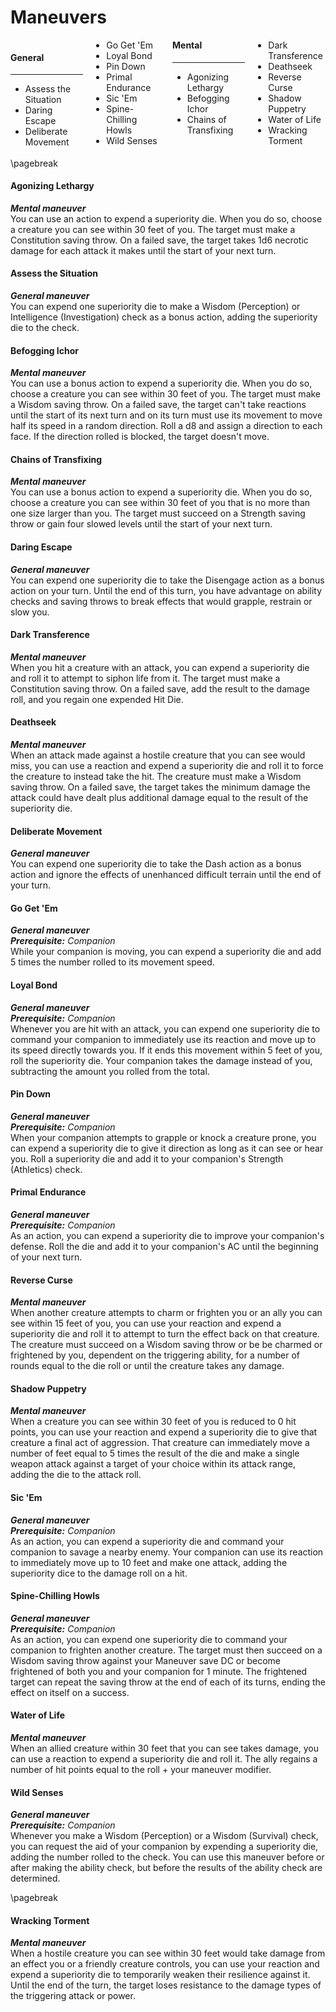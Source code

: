 

# Maneuvers

<div style='column-count:4' class='wide'>

#### General
___
-	Assess the Situation
-	Daring Escape
-	Deliberate Movement
- Go Get 'Em
- Loyal Bond
- Pin Down
- Primal Endurance
- Sic 'Em
- Spine-Chilling Howls
- Wild Senses


#### Mental
___
- Agonizing Lethargy
- Befogging Ichor
- Chains of Transfixing
- Dark Transference
- Deathseek
- Reverse Curse
- Shadow Puppetry
- Water of Life
- Wracking Torment

</div>

\pagebreak


#### Agonizing Lethargy
_**Mental maneuver**_<br>
You can use an action to expend a superiority die. When you do so, choose a creature you can see within 30 feet of you. The target must make a Constitution saving throw. On a failed save, the target takes 1d6 necrotic damage for each attack it makes until the start of your next turn. 

#### Assess the Situation
_**General maneuver**_<br>
You can expend one superiority die to make a Wisdom (Perception) or Intelligence (Investigation) check as a bonus action, adding the superiority die to the check.

#### Befogging Ichor
_**Mental maneuver**_<br>
You can use a bonus action to expend a superiority die. When you do so, choose a creature you can see within 30 feet of you. The target must make a Wisdom saving throw. On a failed save, the target can't take reactions until the start of its next turn and on its turn must use its movement to move half its speed in a random direction. Roll a d8 and assign a direction to each face. If the direction rolled is blocked, the target doesn't move.

#### Chains of Transfixing
_**Mental maneuver**_<br>
You can use a bonus action to expend a superiority die. When you do so, choose a creature you can see within 30 feet of you that is no more than one size larger than you. The target must succeed on a Strength saving throw or gain four slowed levels until the start of your next turn.

#### Daring Escape
_**General maneuver**_<br>
You can expend one superiority die to take the Disengage action as a bonus action on your turn. Until the end of this turn, you have advantage on ability checks and saving throws to break effects that would grapple, restrain or slow you.

#### Dark Transference
_**Mental maneuver**_<br>
When you hit a creature with an attack, you can expend a superiority die and roll it to attempt to siphon life from it. The target must make a Constitution saving throw. On a failed save, add the result to the damage roll, and you regain one expended Hit Die.

#### Deathseek
_**Mental maneuver**_<br>
When an attack made against a hostile creature that you can see would miss, you can use a reaction and expend a superiority die and roll it to force the creature to instead take the hit. The creature must make a Wisdom saving throw. On a failed save, the target takes the minimum damage the attack could have dealt plus additional damage equal to the result of the superiority die.

#### Deliberate Movement
_**General maneuver**_<br>
You can expend one superiority die to take the Dash action as a bonus action and ignore the effects of unenhanced difficult terrain until the end of your turn.

#### Go Get 'Em
_**General maneuver**_<br>
_**Prerequisite:** Companion_<br>
While your companion is moving, you can expend a superiority die and add 5 times the number rolled to its movement speed.

#### Loyal Bond
_**General maneuver**_<br>
_**Prerequisite:** Companion_<br>
Whenever you are hit with an attack, you can expend one superiority die to command your companion to immediately use its reaction and move up to its speed directly towards you. If it ends this movement within 5 feet of you, roll the superiority die. Your companion takes the damage instead of you, subtracting the amount you rolled from the total.

#### Pin Down
_**General maneuver**_<br>
_**Prerequisite:** Companion_<br>
When your companion attempts to grapple or knock a creature prone, you can expend a superiority die to give it direction as long as it can see or hear you. Roll a superiority die and add it to your companion's Strength (Athletics) check.

#### Primal Endurance
_**General maneuver**_<br>
_**Prerequisite:** Companion_<br>
As an action, you can expend a superiority die to improve your companion's defense. Roll the die and add it to your companion's AC until the beginning of your next turn.

#### Reverse Curse
_**Mental maneuver**_<br>
When another creature attempts to charm or frighten you or an ally you can see within 15 feet of you, you can use your reaction and expend a superiority die and roll it to attempt to turn the effect back on that creature. The creature must succeed on a Wisdom saving throw or be be charmed or frightened by you, dependent on the triggering ability, for a number of rounds equal to the die roll or until the creature takes any damage.

#### Shadow Puppetry
_**Mental maneuver**_<br>
When a creature you can see within 30 feet of you is reduced to 0 hit points, you can use your reaction and expend a superiority die to give that creature a final act of aggression. That creature can immediately move a number of feet equal to 5 times the result of the die and make a single weapon attack against a target of your choice within its attack range, adding the die to the attack roll.

#### Sic 'Em
_**General maneuver**_<br>
_**Prerequisite:** Companion_<br>
As an action, you can expend a superiority die and command your companion to savage a nearby enemy. Your companion can use its reaction to immediately move up to 10 feet and make one attack, adding the superiority dice to the damage roll on a hit.

#### Spine-Chilling Howls
_**General maneuver**_<br>
_**Prerequisite:** Companion_<br>
As an action, you can expend one superiority die to command your companion to frighten another creature. The target must then succeed on a Wisdom saving throw against your Maneuver save DC or become frightened of both you and your companion for 1 minute. The frightened target can repeat the saving throw at the end of each of its turns, ending the effect on itself on a success.

#### Water of Life
_**Mental maneuver**_<br>
When an allied creature within 30 feet that you can see takes damage, you can use a reaction to expend a superiority die and roll it. The ally regains a number of hit points equal to the roll + your maneuver modifier.

#### Wild Senses
_**General maneuver**_<br>
_**Prerequisite:** Companion_<br>
Whenever you make a Wisdom (Perception) or a Wisdom (Survival) check, you can request the aid of your companion by expending a superiority die, adding the number rolled to the check. You can use this maneuver before or after making the ability check, but before the results of the ability check are determined.

\pagebreak

#### Wracking Torment
_**Mental maneuver**_<br>
When a hostile creature you can see within 30 feet would take damage from an effect you or a friendly creature controls, you can use your reaction and expend a superiority die to temporarily weaken their resilience against it. Until the end of the turn, the target loses resistance to the damage types of the triggering attack or power.
